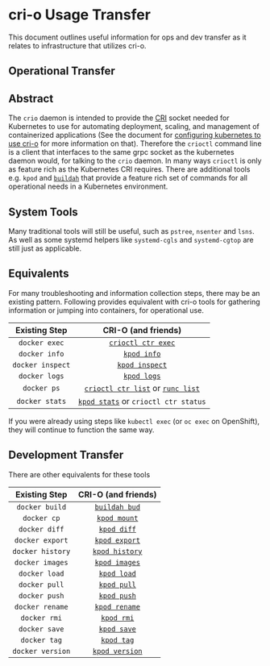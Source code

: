 # cri-o Usage Transfer

This document outlines useful information for ops and dev transfer as it relates to infrastructure that utilizes cri-o.

## Operational Transfer

## Abstract

The `crio` daemon is intended to provide the [CRI](https://github.com/kubernetes/community/blob/master/contributors/devel/container-runtime-interface.md) socket needed for Kubernetes to use for automating deployment, scaling, and management of containerized applications (See the document for [configuring kubernetes to use cri-o](./kubernetes.md) for more information on that).
Therefore the `crioctl` command line is a client that interfaces to the same grpc socket as the kubernetes daemon would, for talking to the `crio` daemon.
In many ways `crioctl` is only as feature rich as the Kubernetes CRI requires.
There are additional tools e.g. `kpod` and [`buildah`](https://github.com/projectatomic/buildah) that provide a feature rich set of commands for all operational needs in a Kubernetes environment.


## System Tools

Many traditional tools will still be useful, such as `pstree`, `nsenter` and `lsns`.
As well as some systemd helpers like `systemd-cgls` and `systemd-cgtop` are still just as applicable.

## Equivalents

For many troubleshooting and information collection steps, there may be an existing pattern.
Following provides equivalent with cri-o tools for gathering information or jumping into containers, for operational use.

| Existing Step | CRI-O (and friends) |
| :---: | :---: |
| `docker exec` | [`crioctl ctr exec`](./docs/crio.8.md) |
| `docker info` | [`kpod info`](./docs/kpod-info.1.md)  |
| `docker inspect` | [`kpod inspect`](./docs/kpod-inspect.1.md)       |
| `docker logs` | [`kpod logs`](./docs/kpod-logs.1.md)                 |
| `docker ps` | [`crioctl ctr list`](./docs/crio.8.md) or [`runc list`](https://github.com/opencontainers/runc/blob/master/man/runc-list.8.md) |
| `docker stats` | [`kpod stats`](./docs/kpod-stats.1.md) or `crioctl ctr status`|

If you were already using steps like `kubectl exec` (or `oc exec` on OpenShift), they will continue to function the same way.

## Development Transfer

There are other equivalents for these tools

| Existing Step | CRI-O (and friends) |
| :---: | :---: |
| `docker build`  | [`buildah bud`](https://github.com/projectatomic/buildah/blob/master/docs/buildah-bud.md) |
| `docker cp`     | [`kpod mount`](./docs/kpod-cp.1.md)       |
| `docker diff`   | [`kpod diff`](./docs/kpod-diff.1.md)      |
| `docker export` | [`kpod export`](./docs/kpod-export.1.md)  |
| `docker history`| [`kpod history`](./docs/kpod-history.1.md)|
| `docker images` | [`kpod images`](./docs/kpod-images.1.md)  |
| `docker load`   | [`kpod load`](./docs/kpod-load.1.md)      |
| `docker pull`   | [`kpod pull`](./docs/kpod-pull.1.md)      |
| `docker push`   | [`kpod push`](./docs/kpod-push.1.md)      |
| `docker rename` | [`kpod rename`](./docs/kpod-rename.1.md)  |
| `docker rmi`    | [`kpod rmi`](./docs/kpod-rmi.1.md)        |
| `docker save`   | [`kpod save`](./docs/kpod-save.1.md)      |
| `docker tag`    | [`kpod tag`](./docs/kpod-tag.1.md)        |
| `docker version`| [`kpod version`](./docs/kpod-version.1.md)|
